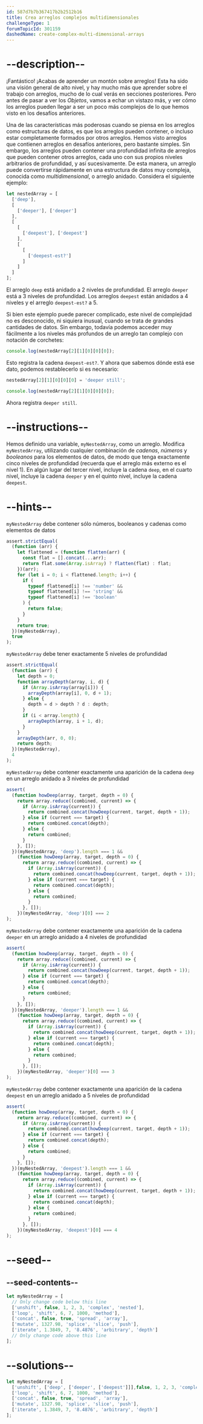 ```yaml
---
id: 587d7b7b367417b2b2512b16
title: Crea arreglos complejos multidimensionales
challengeType: 1
forumTopicId: 301159
dashedName: create-complex-multi-dimensional-arrays
---
```


# --description--

¡Fantástico! ¡Acabas de aprender un montón sobre arreglos! Esta ha sido una visión general de alto nivel, y hay mucho más que aprender sobre el trabajo con arreglos, mucho de lo cual verás en secciones posteriores. Pero antes de pasar a ver los <dfn>Objetos</dfn>, vamos a echar un vistazo más, y ver cómo los arreglos pueden llegar a ser un poco más complejos de lo que hemos visto en los desafíos anteriores.

Una de las características más poderosas cuando se piensa en los arreglos como estructuras de datos, es que los arreglos pueden contener, o incluso estar completamente formados por otros arreglos. Hemos visto arreglos que contienen arreglos en desafíos anteriores, pero bastante simples. Sin embargo, los arreglos pueden contener una profundidad infinita de arreglos que pueden contener otros arreglos, cada uno con sus propios niveles arbitrarios de profundidad, y así sucesivamente. De esta manera, un arreglo puede convertirse rápidamente en una estructura de datos muy compleja, conocida como <dfn>multidimensional</dfn>, o arreglo anidado. Considera el siguiente ejemplo:

```js
let nestedArray = [
  ['deep'],
  [
    ['deeper'], ['deeper'] 
  ],
  [
    [
      ['deepest'], ['deepest']
    ],
    [
      [
        ['deepest-est?']
      ]
    ]
  ]
];
```

El arreglo `deep` está anidado a 2 niveles de profundidad. El arreglo `deeper` está a 3 niveles de profundidad. Los arreglos `deepest` están anidados a 4 niveles y el arreglo `deepest-est?` a 5.

Si bien este ejemplo puede parecer complicado, este nivel de complejidad no es desconocido, ni siquiera inusual, cuando se trata de grandes cantidades de datos. Sin embargo, todavía podemos acceder muy fácilmente a los niveles más profundos de un arreglo tan complejo con notación de corchetes:

```js
console.log(nestedArray[2][1][0][0][0]);
```

Esto registra la cadena `deepest-est?`. Y ahora que sabemos dónde está ese dato, podemos restablecerlo si es necesario:

```js
nestedArray[2][1][0][0][0] = 'deeper still';

console.log(nestedArray[2][1][0][0][0]);
```

Ahora registra `deeper still`.

# --instructions--

Hemos definido una variable, `myNestedArray`, como un arreglo. Modifica `myNestedArray`, utilizando cualquier combinación de <dfn>cadenas</dfn>, <dfn>números</dfn> y <dfn>booleanos</dfn> para los elementos de datos, de modo que tenga exactamente cinco niveles de profundidad (recuerda que el arreglo más externo es el nivel 1). En algún lugar del tercer nivel, incluye la cadena `deep`, en el cuarto nivel, incluye la cadena `deeper` y en el quinto nivel, incluye la cadena `deepest`.

# --hints--

`myNestedArray` debe contener sólo números, booleanos y cadenas como elementos de datos

```js
assert.strictEqual(
  (function (arr) {
    let flattened = (function flatten(arr) {
      const flat = [].concat(...arr);
      return flat.some(Array.isArray) ? flatten(flat) : flat;
    })(arr);
    for (let i = 0; i < flattened.length; i++) {
      if (
        typeof flattened[i] !== 'number' &&
        typeof flattened[i] !== 'string' &&
        typeof flattened[i] !== 'boolean'
      ) {
        return false;
      }
    }
    return true;
  })(myNestedArray),
  true
);
```

`myNestedArray` debe tener exactamente 5 niveles de profundidad

```js
assert.strictEqual(
  (function (arr) {
    let depth = 0;
    function arrayDepth(array, i, d) {
      if (Array.isArray(array[i])) {
        arrayDepth(array[i], 0, d + 1);
      } else {
        depth = d > depth ? d : depth;
      }
      if (i < array.length) {
        arrayDepth(array, i + 1, d);
      }
    }
    arrayDepth(arr, 0, 0);
    return depth;
  })(myNestedArray),
  4
);
```

`myNestedArray` debe contener exactamente una aparición de la cadena `deep` en un arreglo anidado a 3 niveles de profundidad

```js
assert(
  (function howDeep(array, target, depth = 0) {
    return array.reduce((combined, current) => {
      if (Array.isArray(current)) {
        return combined.concat(howDeep(current, target, depth + 1));
      } else if (current === target) {
        return combined.concat(depth);
      } else {
        return combined;
      }
    }, []);
  })(myNestedArray, 'deep').length === 1 &&
    (function howDeep(array, target, depth = 0) {
      return array.reduce((combined, current) => {
        if (Array.isArray(current)) {
          return combined.concat(howDeep(current, target, depth + 1));
        } else if (current === target) {
          return combined.concat(depth);
        } else {
          return combined;
        }
      }, []);
    })(myNestedArray, 'deep')[0] === 2
);
```

`myNestedArray` debe contener exactamente una aparición de la cadena `deeper` en un arreglo anidado a 4 niveles de profundidad

```js
assert(
  (function howDeep(array, target, depth = 0) {
    return array.reduce((combined, current) => {
      if (Array.isArray(current)) {
        return combined.concat(howDeep(current, target, depth + 1));
      } else if (current === target) {
        return combined.concat(depth);
      } else {
        return combined;
      }
    }, []);
  })(myNestedArray, 'deeper').length === 1 &&
    (function howDeep(array, target, depth = 0) {
      return array.reduce((combined, current) => {
        if (Array.isArray(current)) {
          return combined.concat(howDeep(current, target, depth + 1));
        } else if (current === target) {
          return combined.concat(depth);
        } else {
          return combined;
        }
      }, []);
    })(myNestedArray, 'deeper')[0] === 3
);
```

`myNestedArray` debe contener exactamente una aparición de la cadena `deepest` en un arreglo anidado a 5 niveles de profundidad

```js
assert(
  (function howDeep(array, target, depth = 0) {
    return array.reduce((combined, current) => {
      if (Array.isArray(current)) {
        return combined.concat(howDeep(current, target, depth + 1));
      } else if (current === target) {
        return combined.concat(depth);
      } else {
        return combined;
      }
    }, []);
  })(myNestedArray, 'deepest').length === 1 &&
    (function howDeep(array, target, depth = 0) {
      return array.reduce((combined, current) => {
        if (Array.isArray(current)) {
          return combined.concat(howDeep(current, target, depth + 1));
        } else if (current === target) {
          return combined.concat(depth);
        } else {
          return combined;
        }
      }, []);
    })(myNestedArray, 'deepest')[0] === 4
);
```

# --seed--

## --seed-contents--

```js
let myNestedArray = [
  // Only change code below this line
  ['unshift', false, 1, 2, 3, 'complex', 'nested'],
  ['loop', 'shift', 6, 7, 1000, 'method'],
  ['concat', false, true, 'spread', 'array'],
  ['mutate', 1327.98, 'splice', 'slice', 'push'],
  ['iterate', 1.3849, 7, '8.4876', 'arbitrary', 'depth']
  // Only change code above this line
];
```

# --solutions--

```js
let myNestedArray = [
  ['unshift', ['deep', ['deeper', ['deepest']]],false, 1, 2, 3, 'complex', 'nested'],
  ['loop', 'shift', 6, 7, 1000, 'method'],
  ['concat', false, true, 'spread', 'array'],
  ['mutate', 1327.98, 'splice', 'slice', 'push'],
  ['iterate', 1.3849, 7, '8.4876', 'arbitrary', 'depth']
];
```
